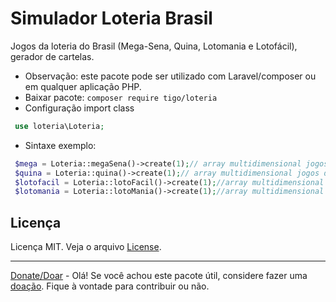 # Simulador Loteria Brasil
Jogos da loteria do Brasil (Mega-Sena, Quina, Lotomania e Lotofácil), gerador de cartelas.  

- Observação: este pacote pode ser utilizado com Laravel/composer ou em qualquer aplicação PHP.
- Baixar pacote: ```composer require tigo/loteria```
- Configuração import class 
```php
 use loteria\Loteria;
``` 
- Sintaxe exemplo:
```php
 $mega = Loteria::megaSena()->create(1);// array multidimensional jogos da mega-sena
 $quina = Loteria::quina()->create(1);// array multidimensional jogos da quina
 $lotofacil = Loteria::lotoFacil()->create(1);//array multidimensional jogos lotofacil
 $lotomania = Loteria::lotoMania()->create(1);//array multidimensional jogos lotomania
 ```
 ## Licença

Licença MIT. Veja o arquivo [License](https://github.com/tigoCaval/loteria-brasil-simulador/blob/master/LICENSE).

---

[Donate/Doar](https://www.paypal.com/donate?hosted_button_id=QAANKJUX8M8LG) - 
Olá! Se você achou este pacote útil, considere fazer uma [doação](https://www.paypal.com/donate?hosted_button_id=QAANKJUX8M8LG). Fique à vontade para contribuir ou não.
